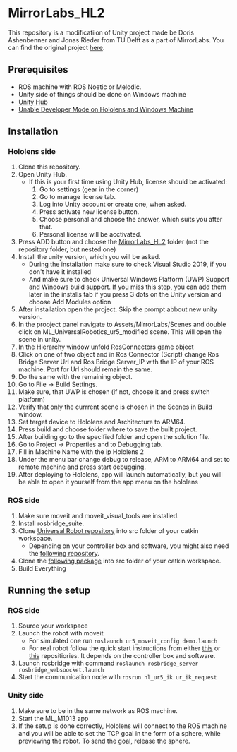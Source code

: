 # MirrorLabs_HL2

This repository is a modificatiion of Unity project made be Doris Ashenbenner and Jonas Rieder from TU Delft as a part of MirrorLabs. You can find the original project [here](https://data.4tu.nl/articles/software/Framework_for_the_publication_MirrorLabs_creating_similar_learning_environments_for_students_all_over_Europe_for_human-robot_coproduction/14186807).

## Prerequisites

- ROS machine with ROS Noetic or Melodic.
- Unity side of things should be done on Windows machine
- [Unity Hub](https://unity3d.com/get-unity/download)
- [Unable Developer Mode on Hololens and Windows Machine](https://docs.microsoft.com/en-us/windows/mixed-reality/develop/advanced-concepts/using-visual-studio?tabs=hl2)

## Installation

### Hololens side

1. Clone this repository.
2. Open Unity Hub.
    - If this is your first time using Unity Hub, license should be activated:
        1. Go to settings (gear in the corner)
        2. Go to manage license tab.
        3. Log into Unity account or create one, when asked.
        4. Press activate new license button.
        5. Choose personal and choose the answer, which suits you after that.
        6. Personal license will be acctivated.
3. Press ADD button and choose the [MirrorLabs_HL2](https://github.com/ut-ims-robotics/MirrorLabs_HL2/tree/main/MirrorLabs_HL2) folder (not the repository folder, but nested one)
4. Install the unity version, which you will be asked.
    - During the installation make sure to check Visual Studio 2019, if you don't have it installed
    - And make sure to check Universal Windows Platform (UWP) Support and Windows build support. If you miss this step, you can add them later in the installs tab if you press 3 dots on the Unity version and choose Add Modules option
5. After installation open the project. Skip the prompt abbout new unity version.
6. In the prooject panel navigate to Assets/MirrorLabs/Scenes and double click on ML_UniversalRobotics_ur5_modified scene. This will open the scene in unity.
7. In the Hierarchy window unfold RosConnectors game object
8. Click on one of two object and in Ros Connector (Script) change Ros Bridge Server Url and Ros Bridge Server_IP with the IP of your ROS machine. Port for Url should remain the same.
9. Do the same with the remaining object.
10. Go to File -> Build Settings.
11. Make sure, that UWP is chosen (if not, choose it and press switch platform)
12. Verify that only the currrent scene is chosen in the Scenes in Build window.
13. Set terget device to Hololens and Architecture to ARM64.
14. Press build and choose folder where to save the built project.
15. After building go to the specified folder and open the solution file.
16. Go to Project -> Properties and to Debugging tab.
17. Fill in Machine Name with the ip Hololens 2
18. Under the menu bar change debug to release, ARM to ARM64 and set to remote machine and press start debugging.
19. After deploying to Hololens, app will launch automatically, but you will be able to open it yourself from the app menu on the hololens

### ROS side

1. Make sure moveit and moveit_visual_tools are installed.
2. Install rosbridge_suite.
3. Clone [Universal Robot repository](https://github.com/ros-industrial/universal_robot) into src folder of your catkin workspace.
    - Depending on your controller box and software, you might also need the [following repository](https://github.com/UniversalRobots/Universal_Robots_ROS_Driver).
4. Clone the [following package](https://github.com/ut-ims-robotics/hl_ur5_ik) into src folder of your catkin workspace.
5. Build Everything

## Running the setup

### ROS side

1. Source your workspace
2. Launch the robot with moveit
    - For simulated one run `roslaunch ur5_moveit_config demo.launch`
    - For real robot follow the quick start instructions from either [this](https://github.com/ros-industrial/universal_robot) or [this](https://github.com/UniversalRobots/Universal_Robots_ROS_Driver) repositiories. It depends on the controller box and software.
3. Launch rosbridge with command `roslaunch rosbridge_server rosbridge_websoocket.launch`
4. Start the communication node with `rosrun hl_ur5_ik ur_ik_request`

### Unity side

1. Make sure to be in the same network as ROS machine.
2. Start the ML_M1013 app
3. If the setup is done correctly,  Hololens will connect to the ROS machine and you will be able to set the TCP goal in the form of a sphere, while previewing the robot. To send the goal, release the sphere.
